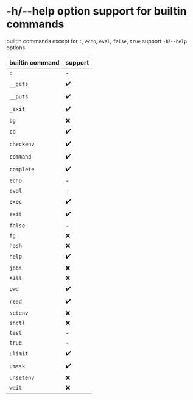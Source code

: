 # -h/--help option support for builtin commands
builtin commands except for `:`, `echo`, `eval`, `false`, `true` support `-h`/`--help` options

| **builtin command** | **support** |
|---------------------|-------------|
| `:`                 | -           |
| `__gets`            | ✔️          |
| `__puts`            | ✔️          |
| `_exit`             | ✔️          |
| `bg`                | ❌           |
| `cd`                | ✔️          |
| `checkenv`          | ✔️          |
| `command`           | ✔️          |
| `complete`          | ✔️          |
| `echo`              | -           |
| `eval`              | -           |
| `exec`              | ✔️          |
| `exit`              | ✔️          |
| `false`             | -           |
| `fg`                | ❌           |
| `hash`              | ❌           |
| `help`              | ✔️          |
| `jobs`              | ❌           |
| `kill`              | ❌           |
| `pwd`               | ✔️          |
| `read`              | ✔️          |
| `setenv`            | ❌           |
| `shctl`             | ❌           |
| `test`              | -           |
| `true`              | -           |
| `ulimit`            | ✔️          |
| `umask`             | ✔️          |
| `unsetenv`          | ❌           |
| `wait`              | ❌           |
